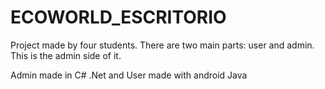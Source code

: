 # ECOWORLD_ESCRITORIO
Project made by four students. There are two main parts: user and admin. This is the admin side of it.

Admin made in C# .Net and User made with android Java
